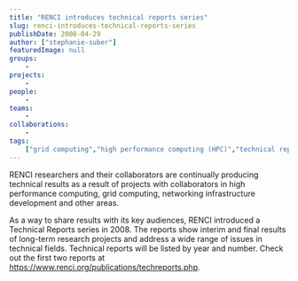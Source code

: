 ```yaml
---
title: "RENCI introduces technical reports series"
slug: renci-introduces-technical-reports-series
publishDate: 2008-04-29
author: ["stephanie-suber"]
featuredImage: null
groups:
    - 
projects:
    - 
people:
    - 
teams: 
    - 
collaborations:
    - 
tags:
    ["grid computing","high performance computing (HPC)","technical reports series"]
---
```

RENCI researchers and their collaborators are continually producing technical results as a result of projects with collaborators in high performance computing, grid computing, networking infrastructure development and other areas.

As a way to share results with its key audiences, RENCI introduced a Technical Reports series in 2008. The reports show interim and final results of long-term research projects and address a wide range of issues in technical fields.
Technical reports will be listed by year and number. Check out the first two reports at https://www.renci.org/publications/techreports.php.
